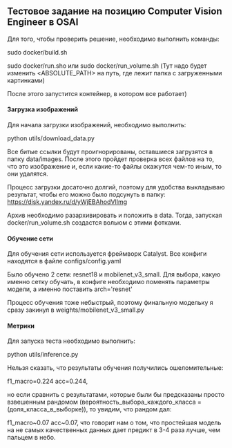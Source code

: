 ## Тестовое задание на позицию Computer Vision Engineer в OSAI

Для того, чтобы проверить решение, необходимо выполнить команды:

sudo docker/build.sh

sudo docker/run.sho
или
sudo docker/run_volume.sh (Тут надо будет изменить <ABSOLUTE_PATH> на путь, где лежит папка с загруженными картинками)

После этого запустится контейнер, в котором все работает)

#### Загрузка изображений

Для начала загрузки изображений, необходимо выполнить:

python utils/download_data.py

Все битые ссылки будут проигнорированы, оставшиеся загрузятся в папку data/images. После этого пройдет проверка всех файлов на то, что это изображение и, если какие-то файлы окажутся чем-то иным, то они удалятся. 

Процесс загрузки досаточно долгий, поэтому для удобства выкладываю результат, чтобы его можно было подсунуть в папку: https://disk.yandex.ru/d/yWjEBAhodVlImg

Архив необходимо разархивировать и положить в data.
Тогда, запуская docker/run_volume.sh создастся вольюм с этими фотками.

#### Обучение сети

Для обучения сети используется фреймворк Catalyst. 
Все конфиги находятся в файле configs/config.yaml

Было обучено 2 сети: resnet18 и mobilenet_v3_small. Для выбора, какую именно сетку обучать, в конфиге необходимо поменять параметры модели, а именно поставить arch='resnet'

Процесс обучения тоже небыстрый, поэтому финальную модельку я сразу закинул в weights/mobilenet_v3_small.py


#### Метрики

Для запуска теста необходимо выполнить: 

python utils/inference.py

Нельзя сказать, что результаты обучения получились ошеломительные:

f1_macro=0.224
acc=0.244,

но если сравнить с результатами, которые были бы предсказаны просто взвешенным рандомом (вероятность_выбора_каждого_класса = (доля_класса_в_выборке)), то увидим, что рандом дал:

f1_macro~0.07
acc~0.07,
что говорит нам о том, что простейшая модель на не самых качественных данных дает предикт в 3-4 раза лучше, чем пальцем в небо. 




